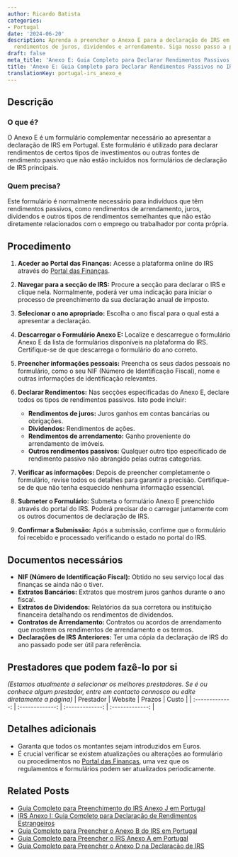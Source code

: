 ```yaml
---
author: Ricardo Batista
categories:
- Portugal
date: '2024-06-20'
description: Aprenda a preencher o Anexo E para a declaração de IRS em Portugal. Inclui
  rendimentos de juros, dividendos e arrendamento. Siga nosso passo a passo detalhado.
draft: false
meta_title: 'Anexo E: Guia Completo para Declarar Rendimentos Passivos no IRS'
title: 'Anexo E: Guia Completo para Declarar Rendimentos Passivos no IRS'
translationKey: portugal-irs_anexo_e
---
```



## Descrição
### O que é?
O Anexo E é um formulário complementar necessário ao apresentar a declaração de IRS em Portugal. Este formulário é utilizado para declarar rendimentos de certos tipos de investimentos ou outras fontes de rendimento passivo que não estão incluídos nos formulários de declaração de IRS principais.

### Quem precisa?
Este formulário é normalmente necessário para indivíduos que têm rendimentos passivos, como rendimentos de arrendamento, juros, dividendos e outros tipos de rendimentos semelhantes que não estão diretamente relacionados com o emprego ou trabalhador por conta própria.

## Procedimento
1. **Aceder ao Portal das Finanças:**
   Acesse a plataforma online do IRS através do [Portal das Finanças](https://www.portaldasfinancas.gov.pt/at/html/index.html).

2. **Navegar para a secção de IRS:**
   Procure a secção para declarar o IRS e clique nela. Normalmente, poderá ver uma indicação para iniciar o processo de preenchimento da sua declaração anual de imposto.

3. **Selecionar o ano apropriado:**
   Escolha o ano fiscal para o qual está a apresentar a declaração.

4. **Descarregar o Formulário Anexo E:**
   Localize e descarregue o formulário Anexo E da lista de formulários disponíveis na plataforma do IRS. Certifique-se de que descarrega o formulário do ano correto.

5. **Preencher informações pessoais:**
   Preencha os seus dados pessoais no formulário, como o seu NIF (Número de Identificação Fiscal), nome e outras informações de identificação relevantes.

6. **Declarar Rendimentos:**
   Nas secções especificadas do Anexo E, declare todos os tipos de rendimentos passivos. Isto pode incluir:
   - **Rendimentos de juros:** Juros ganhos em contas bancárias ou obrigações.
   - **Dividendos:** Rendimentos de ações.
   - **Rendimentos de arrendamento:** Ganho proveniente do arrendamento de imóveis.
   - **Outros rendimentos passivos:** Qualquer outro tipo especificado de rendimento passivo não abrangido pelas outras categorias.

7. **Verificar as informações:**
   Depois de preencher completamente o formulário, revise todos os detalhes para garantir a precisão. Certifique-se de que não tenha esquecido nenhuma informação essencial.

8. **Submeter o Formulário:**
   Submeta o formulário Anexo E preenchido através do portal do IRS. Poderá precisar de o carregar juntamente com os outros documentos de declaração de IRS.

9. **Confirmar a Submissão:**
   Após a submissão, confirme que o formulário foi recebido e processado verificando o estado no portal do IRS.

## Documentos necessários
- **NIF (Número de Identificação Fiscal):**
  Obtido no seu serviço local das finanças se ainda não o tiver.
- **Extratos Bancários:**
  Extratos que mostrem juros ganhos durante o ano fiscal.
- **Extratos de Dividendos:**
  Relatórios da sua corretora ou instituição financeira detalhando os rendimentos de dividendos.
- **Contratos de Arrendamento:**
  Contratos ou acordos de arrendamento que mostrem os rendimentos de arrendamento e os termos.
- **Declarações de IRS Anteriores:**
  Ter uma cópia da declaração de IRS do ano passado pode ser útil para referência.

## Prestadores que podem fazê-lo por si
_(Estamos atualmente a selecionar os melhores prestadores. Se é ou conhece algum prestador, entre em contacto connosco ou edite diretamente a página)_
| Prestador        |     Website     |     Prazos    |       Custo      |
| :-------------: | :-------------: |  :-------------: | :-------------: |

## Detalhes adicionais
- Garanta que todos os montantes sejam introduzidos em Euros.
- É crucial verificar se existem atualizações ou alterações ao formulário ou procedimentos no [Portal das Finanças](https://www.portaldasfinancas.gov.pt/at/html/index.html), uma vez que os regulamentos e formulários podem ser atualizados periodicamente.
## Related Posts

- [Guia Completo para Preenchimento do IRS Anexo J em Portugal](https://tramitit.com/pt/guides/portugal/irs_anexo_j/)
- [IRS Anexo I: Guia Completo para Declaração de Rendimentos Estrangeiros](https://tramitit.com/pt/guides/portugal/irs_anexo_i/)
- [Guia Completo para Preencher o Anexo B do IRS em Portugal](https://tramitit.com/pt/guides/portugal/irs_anexo_b/)
- [Guia Completo para Preencher o IRS Anexo A em Portugal](https://tramitit.com/pt/guides/portugal/irs_anexo_a/)
- [Guia Completo para Preencher o Anexo D na Declaração de IRS](https://tramitit.com/pt/guides/portugal/irs_anexo_d/)